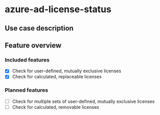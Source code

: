# azure-ad-license-status

## Use case description

## Feature overview
### Included features
- [x] Check for user-defined, mutually exclusive licenses
- [x] Check for calculated, replaceable licenses
### Planned features
- [ ] Check for multiple sets of user-defined, mutually exclusive licenses
- [ ] Check for calculated, removable licenses
